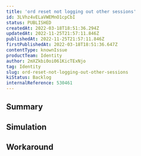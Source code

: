 ```yaml
---
title: 'ord reset not logging out other sessions'
id: 3LVhz4vELaVWEMnO1cpCbI
status: PUBLISHED
createdAt: 2022-03-18T18:51:36.294Z
updatedAt: 2022-11-25T21:57:11.846Z
publishedAt: 2022-11-25T21:57:11.846Z
firstPublishedAt: 2022-03-18T18:51:36.647Z
contentType: knownIssue
productTeam: Identity
author: 2mXZkbi0oi061KicTExNjo
tag: Identity
slug: ord-reset-not-logging-out-other-sessions
kiStatus: Backlog
internalReference: 530461
---
```


## Summary



## Simulation



## Workaround



